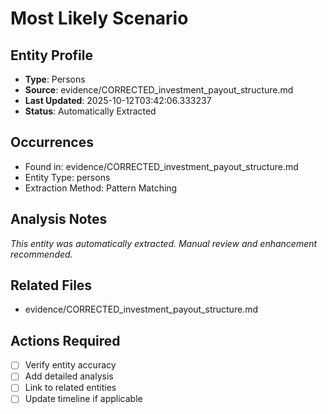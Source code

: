 # Most Likely Scenario

## Entity Profile
- **Type**: Persons
- **Source**: evidence/CORRECTED_investment_payout_structure.md
- **Last Updated**: 2025-10-12T03:42:06.333237
- **Status**: Automatically Extracted

## Occurrences
- Found in: evidence/CORRECTED_investment_payout_structure.md
- Entity Type: persons
- Extraction Method: Pattern Matching

## Analysis Notes
*This entity was automatically extracted. Manual review and enhancement recommended.*

## Related Files
- evidence/CORRECTED_investment_payout_structure.md

## Actions Required
- [ ] Verify entity accuracy
- [ ] Add detailed analysis
- [ ] Link to related entities
- [ ] Update timeline if applicable
